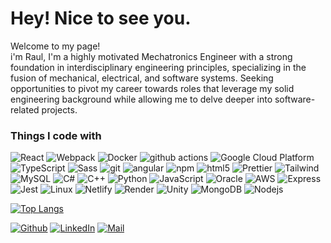<h1>Hey! Nice to see you.</h1>


<p>Welcome to my page! </br> i'm Raul, I'm a highly motivated Mechatronics Engineer with a strong foundation in interdisciplinary engineering principles, specializing in the fusion of mechanical, electrical, and software systems. Seeking opportunities to pivot my career towards roles that leverage my solid engineering background while allowing me to delve deeper into software-related projects.</p>
<h3>Things I code with</h3>
<p>
  <img alt="React" src="https://img.shields.io/badge/-React-45b8d8?style=flat-square&logo=react&logoColor=white" />
  <img alt="Webpack" src="https://img.shields.io/badge/-Webpack-8DD6F9?style=flat-square&logo=webpack&logoColor=black" /> 
  <img alt="Docker" src="https://img.shields.io/badge/-Docker-46a2f1?style=flat-square&logo=docker&logoColor=white" />
  <img alt="github actions" src="https://img.shields.io/badge/-Github_Actions-2088FF?style=flat-square&logo=github-actions&logoColor=white" />
  <img alt="Google Cloud Platform" src="https://img.shields.io/badge/-Google_Cloud_Platform-1a73e8?style=flat-square&logo=google-cloud&logoColor=white" />
  <img alt="TypeScript" src="https://img.shields.io/badge/-TypeScript-007ACC?style=flat-square&logo=typescript&logoColor=white" />
  <img alt="Sass" src="https://img.shields.io/badge/-Sass-CC6699?style=flat-square&logo=sass&logoColor=white" />
  <img alt="git" src="https://img.shields.io/badge/-Git-F05032?style=flat-square&logo=git&logoColor=white" />
  <img alt="angular" src="https://img.shields.io/badge/-Angular-DD0031?style=flat-square&logo=angular&logoColor=white" />
  <img alt="npm" src="https://img.shields.io/badge/-NPM-CB3837?style=flat-square&logo=npm&logoColor=white" />
  <img alt="html5" src="https://img.shields.io/badge/-HTML5-E34F26?style=flat-square&logo=html5&logoColor=white" />
  <img alt="Prettier" src="https://img.shields.io/badge/-Prettier-F7B93E?style=flat-square&logo=prettier&logoColor=black" />
  <img alt="Tailwind" src="https://img.shields.io/badge/-Tailwind-06B6D4?style=flat-square&logo=tailwind-css&logoColor=white" />
  <img alt="MySQL" src="https://img.shields.io/badge/-MySQL-4479A1?style=flat-square&logo=mysql&logoColor=white" />
  <img alt="C#" src="https://img.shields.io/badge/-C%23-512BD4?style=flat-square&logo=csharp&logoColor=white" />
  <img alt="C++" src="https://img.shields.io/badge/-C++-00599C?style=flat-square&logo=c++&logoColor=white" />
  <img alt="Python" src="https://img.shields.io/badge/-Python-3776AB?style=flat-square&logo=python&logoColor=white" />
  <img alt="JavaScript" src="https://img.shields.io/badge/-JavaScript-F7DF1E?style=flat-square&logo=javascript&logoColor=black" />
  <img alt="Oracle" src="https://img.shields.io/badge/-Oracle%20DB-F80000?style=flat-square&logo=oracle&logoColor=white" />
  <img alt="AWS" src="https://img.shields.io/badge/-AWS-232F3E?style=flat-square&logo=amazon-aws&logoColor=white" />
  <img alt="Express" src="https://img.shields.io/badge/-Express-000000?style=flat-square&logo=express&logoColor=white" />
  <img alt="Jest" src="https://img.shields.io/badge/-Jest-C21325?style=flat-square&logo=jest&logoColor=white" />
  <img alt="Linux" src="https://img.shields.io/badge/-Linux-FCC624?style=flat-square&logo=linux&logoColor=black" />
  <img alt="Netlify" src="https://img.shields.io/badge/-Netlify-00C7B7?style=flat-square&logo=netlify&logoColor=white" />
  <img alt="Render" src="https://img.shields.io/badge/-Render-46E3B7?style=flat-square&logo=render&logoColor=white" />
  <img alt="Unity" src="https://img.shields.io/badge/-Unity-FFFFFF?style=flat-square&logo=unity&logoColor=black" />
  <img alt="MongoDB" src="https://img.shields.io/badge/-MongoDB-13aa52?style=flat-square&logo=mongodb&logoColor=white" />
  <img alt="Nodejs" src="https://img.shields.io/badge/-Nodejs-43853d?style=flat-square&logo=Node.js&logoColor=white" />
</p>

[![Top Langs](https://github-readme-stats.vercel.app/api/top-langs/?username=RaulUrdanetaG&layout=donut)](https://github.com/anuraghazra/github-readme-stats)

<p><a href="https://github.com/RaulUrdanetaG" target="_blank"><img alt="Github" src="https://img.shields.io/badge/GitHub-%2312100E.svg?&style=for-the-badge&logo=Github&logoColor=white" /></a>
<a href="https://www.linkedin.com/in/raul-urdaneta" target="_blank"><img alt="LinkedIn" src="https://img.shields.io/badge/linkedin-%230077B5.svg?&style=for-the-badge&logo=linkedin&logoColor=white" /></a>
<a href="mailto:raul.urdaneta2612@gmail.com"><img alt="Mail" src="https://img.shields.io/badge/Mail-EA4335.svg?&style=for-the-badge&logo=gmail&logoColor=white" /></a>
</p>
<!--[![Harlok's WakaTime stats](https://github-readme-stats.vercel.app/api/wakatime?username=RaulUrdanetaG)](https://github.com/anuraghazra/github-readme-stats)-->
